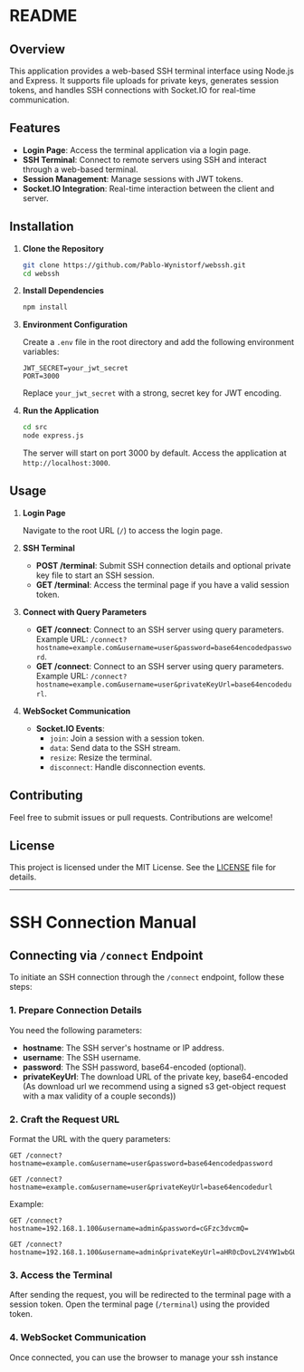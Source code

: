 # README

## Overview

This application provides a web-based SSH terminal interface using Node.js and Express. It supports file uploads for private keys, generates session tokens, and handles SSH connections with Socket.IO for real-time communication.

## Features

- **Login Page**: Access the terminal application via a login page.
- **SSH Terminal**: Connect to remote servers using SSH and interact through a web-based terminal.
- **Session Management**: Manage sessions with JWT tokens.
- **Socket.IO Integration**: Real-time interaction between the client and server.

## Installation

1. **Clone the Repository**

   ```bash
   git clone https://github.com/Pablo-Wynistorf/webssh.git
   cd webssh
   ```

2. **Install Dependencies**

   ```bash
   npm install
   ```

3. **Environment Configuration**

   Create a `.env` file in the root directory and add the following environment variables:

   ```env
   JWT_SECRET=your_jwt_secret
   PORT=3000
   ```

   Replace `your_jwt_secret` with a strong, secret key for JWT encoding.

4. **Run the Application**

   ```bash
   cd src
   node express.js
   ```

   The server will start on port 3000 by default. Access the application at `http://localhost:3000`.

## Usage

1. **Login Page**

   Navigate to the root URL (`/`) to access the login page.

2. **SSH Terminal**

   - **POST /terminal**: Submit SSH connection details and optional private key file to start an SSH session.
   - **GET /terminal**: Access the terminal page if you have a valid session token.

3. **Connect with Query Parameters**

   - **GET /connect**: Connect to an SSH server using query parameters. Example URL: `/connect?hostname=example.com&username=user&password=base64encodedpassword`.
   - **GET /connect**: Connect to an SSH server using query parameters. Example URL: `/connect?hostname=example.com&username=user&privateKeyUrl=base64encodedurl`.

4. **WebSocket Communication**

   - **Socket.IO Events**:
     - `join`: Join a session with a session token.
     - `data`: Send data to the SSH stream.
     - `resize`: Resize the terminal.
     - `disconnect`: Handle disconnection events.

## Contributing

Feel free to submit issues or pull requests. Contributions are welcome!

## License

This project is licensed under the MIT License. See the [LICENSE](LICENSE) file for details.

---

# SSH Connection Manual

## Connecting via `/connect` Endpoint

To initiate an SSH connection through the `/connect` endpoint, follow these steps:

### 1. Prepare Connection Details

You need the following parameters:

- **hostname**: The SSH server's hostname or IP address.
- **username**: The SSH username.
- **password**: The SSH password, base64-encoded (optional).
- **privateKeyUrl**: The download URL of the private key, base64-encoded (As download url we recommend using a signed s3 get-object request with a max validity of a couple seconds))

### 2. Craft the Request URL

Format the URL with the query parameters:

```
GET /connect?hostname=example.com&username=user&password=base64encodedpassword
```
```
GET /connect?hostname=example.com&username=user&privateKeyUrl=base64encodedurl
```

Example:

```
GET /connect?hostname=192.168.1.100&username=admin&password=cGFzc3dvcmQ=
```
```
GET /connect?hostname=192.168.1.100&username=admin&privateKeyUrl=aHR0cDovL2V4YW1wbGUuY29tL3ByaXZhdGVrZXk=
```

### 3. Access the Terminal

After sending the request, you will be redirected to the terminal page with a session token. Open the terminal page (`/terminal`) using the provided token.

### 4. WebSocket Communication

Once connected, you can use the browser to manage your ssh instance 
